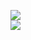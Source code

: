 [![](https://img.shields.io/badge/Made%20With-Github%20Spray-lightgrey.svg?style=for-the-badge&logo=github)](https://github.com/Annihil/github-spray#31146)  
[![](https://i.imgur.com/2DrTn0Z.gif)](https://github.com/Annihil/github-spray)